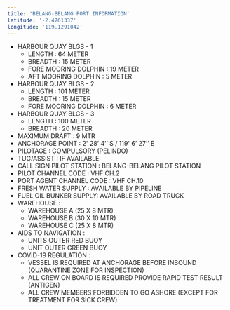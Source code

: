 ```yaml
---
title: 'BELANG-BELANG PORT INFORMATION'
latitude: '-2.4761337'
longitude: '119.1291042'
---
```


- HARBOUR QUAY BLGS - 1
    - LENGTH : 64 METER
    - BREADTH : 15 METER
    - FORE MOORING DOLPHIN : 19 METER
    - AFT MOORING DOLPHIN : 5 METER
- HARBOUR QUAY BLGS - 2
    - LENGTH : 101 METER
    - BREADTH : 15 METER
    - FORE MOORING DOLPHIN : 6 METER
- HARBOUR QUAY BLGS - 3
    - LENGTH : 100 METER
    - BREADTH : 20 METER
- MAXIMUM DRAFT : 9 MTR
- ANCHORAGE POINT : 2' 28’ 4’’ S / 119' 6’ 27’’ E
- PILOTAGE : COMPULSORY (PELINDO)
- TUG/ASSIST : IF AVAILABLE
- CALL SIGN PILOT STATION : BELANG-BELANG PILOT STATION
- PILOT CHANNEL CODE : VHF CH.2
- PORT AGENT CHANNEL CODE : VHF CH.10
- FRESH WATER SUPPLY : AVAILABLE BY PIPELINE
- FUEL OIL BUNKER SUPPLY: AVAILABLE BY ROAD TRUCK
- WAREHOUSE :
    - WAREHOUSE A (25 X 8 MTR)
    - WAREHOUSE B (30 X 10 MTR)
    - WAREHOUSE C (25 X 8 MTR)
- AIDS TO NAVIGATION :
    - UNITS OUTER RED BUOY
    - UNIT OUTER GREEN BUOY
- COVID-19 REGULATION :
    - VESSEL IS REQUIRED AT ANCHORAGE BEFORE INBOUND (QUARANTINE ZONE FOR INSPECTION)
    - ALL CREW ON BOARD IS REQUIRED PROVIDE RAPID TEST RESULT (ANTIGEN)
    - ALL CREW MEMBERS FORBIDDEN TO GO ASHORE (EXCEPT FOR TREATMENT FOR SICK CREW)